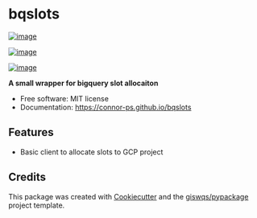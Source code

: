 # bqslots


[![image](https://img.shields.io/pypi/v/bqslots.svg)](https://pypi.python.org/pypi/bqslots)

[![image](https://img.shields.io/conda/vn/conda-forge/bqslots.svg)](https://anaconda.org/conda-forge/bqslots)

[![image](https://pyup.io/repos/github/connor-ps/bqslots/shield.svg)](https://pyup.io/repos/github/connor-ps/bqslots)


**A small wrapper for bigquery slot allocaiton**


-   Free software: MIT license
-   Documentation: https://connor-ps.github.io/bqslots
    

## Features

-   Basic client to allocate slots to GCP project

## Credits

This package was created with [Cookiecutter](https://github.com/cookiecutter/cookiecutter) and the [giswqs/pypackage](https://github.com/giswqs/pypackage) project template.
